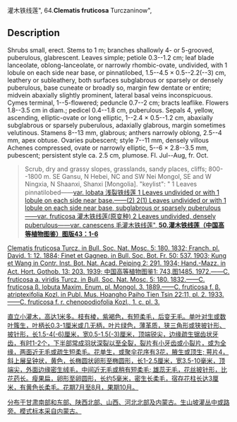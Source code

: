 灌木铁线莲",
64.**Clematis fruticosa** Turczaninow",

## Description
Shrubs small, erect. Stems to 1 m; branches shallowly 4- or 5-grooved, puberulous, glabrescent. Leaves simple; petiole 0.3--1.2 cm; leaf blade lanceolate, oblong-lanceolate, or narrowly rhombic-ovate, undivided, with 1 lobule on each side near base, or pinnatilobed, 1.5--4.5 × 0.5--2.2(--3) cm, leathery or subleathery, both surfaces subglabrous or sparsely or densely puberulous, base cuneate or broadly so, margin few dentate or entire; midvein abaxially slightly prominent, lateral basal veins inconspicuous. Cymes terminal, 1--5-flowered; peduncle 0.7--2 cm; bracts leaflike. Flowers 1.8--3.5 cm in diam.; pedicel 0.4--1.8 cm, puberulous. Sepals 4, yellow, ascending, elliptic-ovate or long elliptic, 1--2.4 × 0.5--1.2 cm, abaxially subglabrous or sparsely puberulous, adaxially glabrous, margin sometimes velutinous. Stamens 8--13 mm, glabrous; anthers narrowly oblong, 2.5--4 mm, apex obtuse. Ovaries pubescent; style 7--11 mm, densely villous Achenes compressed, ovate or narrowly elliptic, 5--6 × 2.8--3.5 mm, pubescent; persistent style ca. 2.5 cm, plumose. Fl. Jul--Aug, fr. Oct.

> Scrub, dry and grassy slopes, grasslands, sandy places, cliffs; 800--1800 m. SE Gansu, N Hebei, NC and SW Nei Mongol, SE and W Ningxia, N Shaanxi, Shanxi [Mongolia].
  "keylist": "
1 Leaves pinnatilobed——<a href='/info/Clematis fruticosa var. lobata?t=foc'>var. lobata 浅裂铁线莲
1 Leaves undivided or with 1 lobule on each side near base.——(2)
2(1) Leaves undivided or with 1 lobule on each side near base, subglabrous or sparsely puberulous——<a href='/info/Clematis fruticosa var. fruticosa?t=foc'>var. fruticosa 灌木铁线莲(原变种)
2 Leaves undivided, densely puberulous——<a href='/info/Clematis fruticosa var. canescens?t=foc'>var. canescens 毛灌木铁线莲",
**50.灌木铁线莲（中国高等植物图鉴）图版43：1-6**

Clematis fruticosa Turcz. in Bull. Soc. Nat. Mosc. 5: 180. 1832; Franch. pl. David. 1: 12. 1884; Finet et Gagnep. in Bull. Soc. Bot. Fr. 50: 537. 1903; Kung et Wang in Contr. Inst. Bot. Nat. Acad. Peiping 2: 291. 1934; Hand.-Mazz. in Act. Hort. Gothob. 13: 203. 1939; 中国高等植物图鉴1: 743,图1485. 1972.——C. fruticosa a. viridis Turcz. in Bull. Soc. Nat. Mosc. 5: 180. 1832.——C. fruticosa β. lobuta Maxim. Enum. pl. Mongol. 3. 1889.——C. fruticosa f. β. atriptexifolia Kozl. in Publ. Mus. Hoangho Paiho Tien Tsin 22:11, pl. 2. 1933.——C. fruticosa f. r. chenopodiofolia Kozl., 1. c. pl. 3.

直立小灌木，高达1米多。枝有棱，紫褐色，有短柔毛，后变无毛。单叶对生或数叶簇生，叶柄长0.3-1厘米或几无柄，叶片绿色，薄革质，狭三角形或狭披针形、披针形，长1.5-4(-6)厘米，宽0.5-1.5(-3)厘米，顶端锐尖，边缘疏生锯齿状牙齿，有时1-2个，下半部常成羽状深裂以至全裂，裂片有小牙齿或小裂片，或为全缘，两面近无毛或疏生短柔毛。花单生，或聚伞花序有3花，腋生或顶生; 萼片4，斜上展呈钟状，黄色，长椭圆状卵形至椭圆形，长1-2.5厘米，宽3.5-10毫米，顶端尖，外面边缘密生绒毛，中间近无毛或稍有短柔毛; 雄蕊无毛，花丝披针形，比花药长。瘦果扁，卵形至卵圆形，长约5毫米，密生长柔毛，宿存花柱长达3厘米，有黄色长柔毛。花期7月至8月，果期10月。

分布于甘肃南部和东部、陕西北部、山西、河北北部及内蒙古。生山坡灌丛中或路旁。模式标本采自内蒙古。

